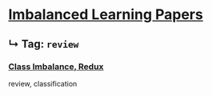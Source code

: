 # [Imbalanced Learning Papers](../README.md)
## ↳ Tag: `review`

### [Class Imbalance, Redux](wallace2011class.md)

review, classification